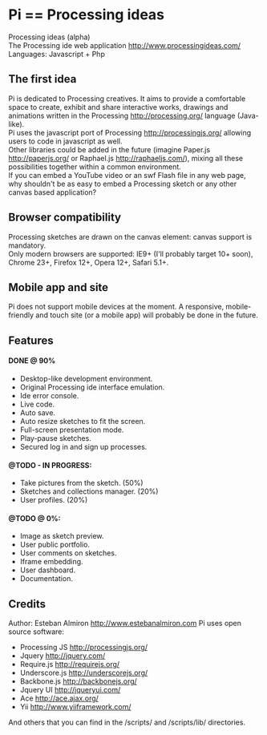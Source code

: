 # Pi == Processing ideas

Processing ideas (alpha)  
The Processing ide web application http://www.processingideas.com/  
Languages: Javascript + Php  

## The first idea
Pi is dedicated to Processing creatives. It aims to provide a comfortable space to create, exhibit and share interactive works, drawings and animations written in the Processing http://processing.org/ language (Java-like).  
Pi uses the javascript port of Processing http://processingjs.org/ allowing users to code in javascript as well.  
Other libraries could be added in the future (imagine Paper.js http://paperjs.org/ or Raphael.js http://raphaeljs.com/), mixing all these possibilities together within a common environment.  
If you can embed a YouTube video or an swf Flash file in any web page, why shouldn't be as easy to embed a Processing sketch or any other canvas based application?  


## Browser compatibility
Processing sketches are drawn on the canvas element: canvas support is mandatory.  
Only modern browsers are supported: IE9+ (I'll probably target 10+ soon), Chrome 23+, Firefox 12+, Opera 12+, Safari 5.1+.  


## Mobile app and site
Pi does not support mobile devices at the moment. A responsive, mobile-friendly and touch site (or a mobile app) will probably be done in the future.  


## Features

#### DONE @ 90%
- Desktop-like development environment.
- Original Processing ide interface emulation.
- Ide error console.
- Live code.
- Auto save.
- Auto resize sketches to fit the screen.
- Full-screen presentation mode.
- Play-pause sketches.
- Secured log in and sign up processes.

#### @TODO - IN PROGRESS:
- Take pictures from the sketch. (50%)
- Sketches and collections manager. (20%)
- User profiles. (20%)

#### @TODO @ 0%:
- Image as sketch preview.
- User public portfolio.
- User comments on sketches. 
- Iframe embedding.
- User dashboard.
- Documentation.


## Credits
Author: Esteban Almiron http://www.estebanalmiron.com
Pi uses open source software:
- Processing JS http://processingjs.org/
- Jquery http://jquery.com/
- Require.js http://requirejs.org/
- Underscore.js http://underscorejs.org/
- Backbone.js http://backbonejs.org/
- Jquery UI http://jqueryui.com/
- Ace http://ace.ajax.org/
- Yii http://www.yiiframework.com/

And others that you can find in the /scripts/ and /scripts/lib/ directories.  

